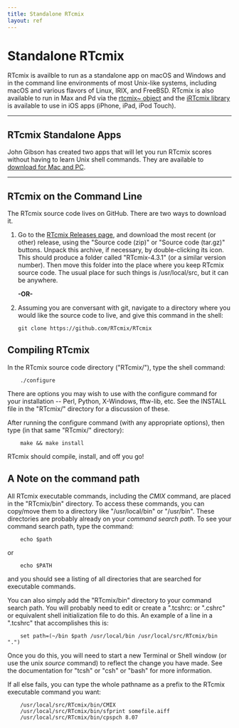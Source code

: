 ```yaml
---
title: Standalone RTcmix
layout: ref
---
```


# Standalone RTcmix

RTcmix is availble to run as a standalone app on macOS and Windows
and in the command line environments of most Unix-like systems,
including macOS and various flavors of Linux, IRIX, and FreeBSD.
RTcmix is also available to run in Max and Pd via the [rtcmix\~
object](../rtcmix_/index.html) and the [iRTcmix
library](../irtcmix/index.html) is available to use in iOS apps (iPhone,
iPad, iPod Touch).

  

-----

## RTcmix Standalone Apps

John Gibson has created two apps that will let you run RTcmix scores
without having to learn Unix shell commands. They are available to
[download for Mac and PC](https://cecm.indiana.edu/rtcmix/rtcmix.html).

  

-----

## RTcmix on the Command Line

The RTcmix source code lives on GitHub. There are two ways to download
it.

1.  Go to the [RTcmix Releases
    page](https://github.com/RTcmix/RTcmix/releases), and download the
    most recent (or other) release, using the "Source code (zip)" or
    "Source code (tar.gz)" buttons. Unpack this archive, if necessary,
    by double-clicking its icon. This should produce a folder called
    "RTcmix-4.3.1" (or a similar version number). Then move this folder
    into the place where you keep RTcmix source code. The usual place
    for such things is /usr/local/src, but it can be anywhere.  
      
    **-OR-**

2.  Assuming you are conversant with git, navigate to a directory where
    you would like the source code to live, and give this command in the
    shell:
    
        git clone https://github.com/RTcmix/RTcmix

## Compiling RTcmix

In the RTcmix source code directory ("RTcmix/"), type the shell command:

``` 
    ./configure
```

There are options you may wish to use with the configure command for
your installation -- Perl, Python, X-Windows, fftw-lib, etc. See the
INSTALL file in the "RTcmix/" directory for a discussion of these.

After running the configure command (with any appropriate options), then
type (in that same "RTcmix/" directory):

``` 
    make && make install
```

RTcmix should compile, install, and off you go\!

## A Note on the command path

All RTcmix executable commands, including the *CMIX* command, are placed
in the "RTcmix/bin" directory. To access these commands, you can
copy/move them to a directory like "/usr/local/bin" or "/usr/bin". These
directories are probably already on your *command search path*. To see
your command search path, type the command:

``` 
    echo $path
```

or

``` 
    echo $PATH
```

and you should see a listing of all directories that are searched for
executable commands.

You can also simply add the "RTcmix/bin" directory to your command
search path. You will probably need to edit or create a ".tcshrc: or
".cshrc" or equivalent shell initialization file to do this. An example
of a line in a ".tcshrc" that accomplishes this is:

``` 
    set path=(~/bin $path /usr/local/bin /usr/local/src/RTcmix/bin ".")
```

Once you do this, you will need to start a new Terminal or Shell window
(or use the unix *source* command) to reflect the change you have made.
See the documentation for "tcsh" or "csh" or "bash" for more
information.

If all else fails, you can type the whole pathname as a prefix to the
RTcmix executable command you want:

``` 
    /usr/local/src/RTcmix/bin/CMIX
    /usr/local/src/RTcmix/bin/sfprint somefile.aiff
    /usr/local/src/RTcmix/bin/cpspch 8.07 
```
